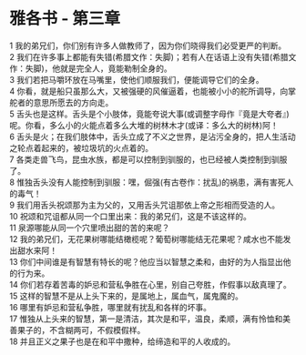 # 雅各书 - 第三章
  
 1 我的弟兄们，你们别有许多人做教师了，因为你们晓得我们必受更严的判断。  
 2 我们在许多事上都能有失错(希腊文作：失脚)；若有人在话语上没有失错(希腊文作：失脚)，他就是完全人，竟能勒制全身的。  
 3 我们若把马嚼环放在马嘴里，使他们顺服我们，便能调导它们的全身。  
 4 你看，就是船只虽那么大，又被强硬的风催逼着，也能被小小的舵所调导，向掌舵者的意思所愿去的方向走。  
 5 舌头也是这样。舌头是个小肢体，竟能夸说大事(或调整字母作『竟是大夸者』)呢。你看，多么小的火能点着多么大堆的树林木才(或译：多么大的树林)阿！  
 6 舌头是火；在我们肢体中，舌头立成了不义之世界，是沾污全身的，把人生活动之轮点着起来的，被垃圾坑的火点着的。  
 7 各类走兽飞鸟，昆虫水族，都是可以控制到驯服的，也已经被人类控制到驯服了。  
 8 惟独舌头没有人能控制到驯服：嘿，倔强(有古卷作：扰乱)的祸患，满有害死人的毒气！  
 9 我们用舌头祝颂那为主为父的，又用舌头咒诅那依上帝之形相而受造的人。  
 10 祝颂和咒诅都从同一个口里出来：我的弟兄们，这是不该这样的。  
 11 泉源哪能从同一个穴里喷出甜的苦的来呢？  
 12 我的弟兄们，无花果树哪能结橄榄呢？葡萄树哪能结无花果呢？咸水也不能发出甜水来阿！  
 13 你们中间谁是有智慧有特长的呢？他应当以智慧之柔和，由好的为人指显出他的行为来。  
 14 你们若存着苦毒的妒忌和营私争胜在心里，别自己夸胜，作假事以敌真理了。  
 15 这样的智慧不是从上头下来的，是属地上，属血气，属鬼魔的。  
 16 哪里有妒忌和营私争胜，哪里就有扰乱和各样的坏事。  
 17 惟独从上头来的智慧，第一是清洁，其次是和平，温良，柔顺，满有怜恤和美善果子的，不含糊两可，不假模假样。  
 18 并且正义之果子也是在和平中撒种，给缔造和平的人收成的。